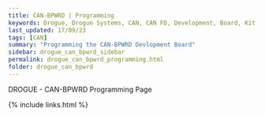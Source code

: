 ```yaml
---
title: CAN-BPWRD | Programming
keywords: Drogue, Drogue Systems, CAN, CAN FD, Development, Board, Kit, Devlopment Board, Dev Board
last_updated: 17/09/23
tags: [CAN]
summary: "Programming the CAN-BPWRD Devlopment Board"
sidebar: drogue_can_bpwrd_sidebar
permalink: drogue_can_bpwrd_programming.html
folder: drogue_can_bpwrd
---
```


DROGUE - CAN-BPWRD Programming Page

{% include links.html %}
